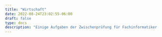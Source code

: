 ```yaml
---
title: "Wirtschaft"
date: 2022-08-24T23:02:55-06:00
draft: false
type: docs
description: "Einige Aufgaben der Zwischenprüfung für Fachinformatiker beinhaltet bereits einige wirtschaftlichen Themen."
---
```


